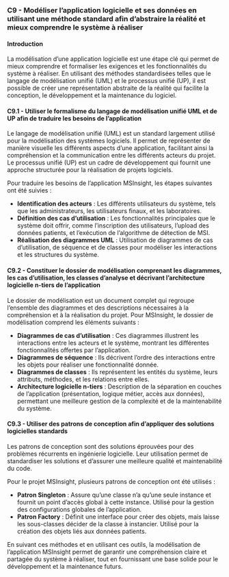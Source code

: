 ### C9 - Modéliser l’application logicielle et ses données en utilisant une méthode standard afin d’abstraire la réalité et mieux comprendre le système à réaliser

#### Introduction
La modélisation d’une application logicielle est une étape clé qui permet de mieux comprendre et formaliser les exigences et les fonctionnalités du système à réaliser. En utilisant des méthodes standardisées telles que le langage de modélisation unifié (UML) et le processus unifié (UP), il est possible de créer une représentation abstraite de la réalité qui facilite la conception, le développement et la maintenance du logiciel.

#### C9.1 - Utiliser le formalisme du langage de modélisation unifié UML et de UP afin de traduire les besoins de l’application
Le langage de modélisation unifié (UML) est un standard largement utilisé pour la modélisation des systèmes logiciels. Il permet de représenter de manière visuelle les différents aspects d’une application, facilitant ainsi la compréhension et la communication entre les différents acteurs du projet. Le processus unifié (UP) est un cadre de développement qui fournit une approche structurée pour la réalisation de projets logiciels.

Pour traduire les besoins de l’application MSInsight, les étapes suivantes ont été suivies :
- **Identification des acteurs** : Les différents utilisateurs du système, tels que les administrateurs, les utilisateurs finaux, et les laboratoires.
- **Définition des cas d’utilisation** : Les fonctionnalités principales que le système doit offrir, comme l’inscription des utilisateurs, l’upload des données patients, et l’exécution de l’algorithme de détection de MSI.
- **Réalisation des diagrammes UML** : Utilisation de diagrammes de cas d’utilisation, de séquence et de classes pour modéliser les interactions et les structures du système.

#### C9.2 - Constituer le dossier de modélisation comprenant les diagrammes, les cas d’utilisation, les classes d’analyse et décrivant l’architecture logicielle n-tiers de l’application
Le dossier de modélisation est un document complet qui regroupe l’ensemble des diagrammes et des descriptions nécessaires à la compréhension et à la réalisation du projet. Pour MSInsight, le dossier de modélisation comprend les éléments suivants :

- **Diagrammes de cas d’utilisation** : Ces diagrammes illustrent les interactions entre les acteurs et le système, montrant les différentes fonctionnalités offertes par l’application.
- **Diagrammes de séquence** : Ils décrivent l’ordre des interactions entre les objets pour réaliser une fonctionnalité donnée.
- **Diagrammes de classes** : Ils représentent les entités du système, leurs attributs, méthodes, et les relations entre elles.
- **Architecture logicielle n-tiers** : Description de la séparation en couches de l’application (présentation, logique métier, accès aux données), permettant une meilleure gestion de la complexité et de la maintenabilité du système.

#### C9.3 - Utiliser des patrons de conception afin d’appliquer des solutions logicielles standards
Les patrons de conception sont des solutions éprouvées pour des problèmes récurrents en ingénierie logicielle. Leur utilisation permet de standardiser les solutions et d’assurer une meilleure qualité et maintenabilité du code.

Pour le projet MSInsight, plusieurs patrons de conception ont été utilisés :
- **Patron Singleton** : Assure qu’une classe n’a qu’une seule instance et fournit un point d’accès global à cette instance. Utilisé pour la gestion des configurations globales de l’application.
- **Patron Factory** : Définit une interface pour créer des objets, mais laisse les sous-classes décider de la classe à instancier. Utilisé pour la création des objets liés aux données patients.

En suivant ces méthodes et en utilisant ces outils, la modélisation de l’application MSInsight permet de garantir une compréhension claire et partagée du système à réaliser, tout en fournissant une base solide pour le développement et la maintenance futurs.

